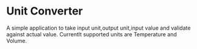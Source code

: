 # Unit Converter
A simple application to take input unit,output unit,input value and validate against actual value.
Currentlt supported units are Temperature and Volume.
